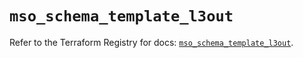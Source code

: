 # `mso_schema_template_l3out`

Refer to the Terraform Registry for docs: [`mso_schema_template_l3out`](https://registry.terraform.io/providers/ciscodevnet/mso/1.5.3/docs/resources/schema_template_l3out).
